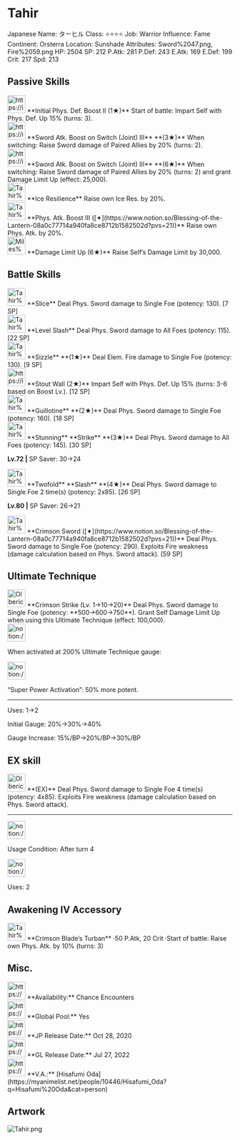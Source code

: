 # Tahir

Japanese Name: ターヒル
Class: ⭐️⭐️⭐️⭐️
Job: Warrior
Influence: Fame
Continent: Orsterra
Location: Sunshade
Attributes: Sword%2047.png, Fire%2059.png
HP: 2504
SP: 212
P.Atk: 281
P.Def: 243
E.Atk: 169
E.Def: 199
Crit: 217
Spd: 213

## Passive Skills

<aside>
<img src="https://img.game8.jp/6930250/9a52777b74e410e30490fb7d4badbf3d.png/show" alt="https://img.game8.jp/6930250/9a52777b74e410e30490fb7d4badbf3d.png/show" width="40px" /> **Initial Phys. Def. Boost II (1★)**
Start of battle: Impart Self with Phys. Def. Up 15% (turns: 3).

</aside>

<aside>
<img src="https://img.game8.jp/6930266/9ef4013c2fd6d1186affdaf752e9e693.png/show" alt="https://img.game8.jp/6930266/9ef4013c2fd6d1186affdaf752e9e693.png/show" width="40px" /> **Sword Atk. Boost on Switch (Joint) III** **(3★)**
When switching: Raise Sword damage of Paired Allies by 20% (turns: 2).

<aside>
<img src="https://img.game8.jp/6930266/9ef4013c2fd6d1186affdaf752e9e693.png/show" alt="https://img.game8.jp/6930266/9ef4013c2fd6d1186affdaf752e9e693.png/show" width="40px" /> **Sword Atk. Boost on Switch (Joint) III** **(6★)**
When switching: Raise Sword damage of Paired Allies by 20% (turns: 2) and grant Damage Limit Up (effect: 25,000).

</aside>

</aside>

<aside>
<img src="Tahir%208cbcafee87bd4d4b947d1b36e6ff3798/Ice_Resilience.png" alt="Tahir%208cbcafee87bd4d4b947d1b36e6ff3798/Ice_Resilience.png" width="40px" /> **Ice Resilience**
Raise own Ice Res. by 20%.

</aside>

<aside>
<img src="Tahir%208cbcafee87bd4d4b947d1b36e6ff3798/Phys_Atk_Boost.png" alt="Tahir%208cbcafee87bd4d4b947d1b36e6ff3798/Phys_Atk_Boost.png" width="40px" /> **Phys. Atk. Boost III ([✦](https://www.notion.so/Blessing-of-the-Lantern-08a0c77714a940fa8ce8712b1582502d?pvs=21))**
Raise own Phys. Atk. by 20%.

</aside>

<aside>
<img src="Miles%202d1baafa39204bac8149332468543b1f/Damage_Cap_Up.png" alt="Miles%202d1baafa39204bac8149332468543b1f/Damage_Cap_Up.png" width="40px" /> **Damage Limit Up (6★)**
Raise Self’s Damage Limit by 30,000.

</aside>

## Battle Skills

<aside>
<img src="Tahir%208cbcafee87bd4d4b947d1b36e6ff3798/Sword.png" alt="Tahir%208cbcafee87bd4d4b947d1b36e6ff3798/Sword.png" width="40px" /> **Slice**
Deal Phys. Sword damage to Single Foe (potency: 130). [7 SP]

</aside>

<aside>
<img src="Tahir%208cbcafee87bd4d4b947d1b36e6ff3798/Sword%201.png" alt="Tahir%208cbcafee87bd4d4b947d1b36e6ff3798/Sword%201.png" width="40px" /> **Level Slash**
Deal Phys. Sword damage to All Foes (potency: 115). [22 SP]

</aside>

<aside>
<img src="Tahir%208cbcafee87bd4d4b947d1b36e6ff3798/Fire.png" alt="Tahir%208cbcafee87bd4d4b947d1b36e6ff3798/Fire.png" width="40px" /> **Sizzle** **(1★)**
Deal Elem. Fire damage to Single Foe (potency: 130). [9 SP]

</aside>

<aside>
<img src="https://img.game8.jp/6909195/fb1af3b553f4112d4403e0f7452fd2a2.png/show" alt="https://img.game8.jp/6909195/fb1af3b553f4112d4403e0f7452fd2a2.png/show" width="40px" /> **Stout Wall (2★)**
Impart Self with Phys. Def. Up 15% (turns: 3-6 based on Boost Lv.). [12 SP]

</aside>

<aside>
<img src="Tahir%208cbcafee87bd4d4b947d1b36e6ff3798/Sword%202.png" alt="Tahir%208cbcafee87bd4d4b947d1b36e6ff3798/Sword%202.png" width="40px" /> **Guillotine** **(2★)**
Deal Phys. Sword damage to Single Foe (potency: 160). [18 SP]

</aside>

<aside>
<img src="Tahir%208cbcafee87bd4d4b947d1b36e6ff3798/Sword%203.png" alt="Tahir%208cbcafee87bd4d4b947d1b36e6ff3798/Sword%203.png" width="40px" /> **Stunning** **Strike** **(3★)**
Deal Phys. Sword damage to All Foes (potency: 145). [30 SP]

**Lv.72 |** SP Saver: 30→24

</aside>

<aside>
<img src="Tahir%208cbcafee87bd4d4b947d1b36e6ff3798/Sword%204.png" alt="Tahir%208cbcafee87bd4d4b947d1b36e6ff3798/Sword%204.png" width="40px" /> **Twofold** **Slash** **(4★)**
Deal Phys. Sword damage to Single Foe 2 time(s) (potency: 2x85). [26 SP]

**Lv.80 |** SP Saver: 26→21

</aside>

<aside>
<img src="Tahir%208cbcafee87bd4d4b947d1b36e6ff3798/Sword%202.png" alt="Tahir%208cbcafee87bd4d4b947d1b36e6ff3798/Sword%202.png" width="40px" /> **Crimson Sword ([✦](https://www.notion.so/Blessing-of-the-Lantern-08a0c77714a940fa8ce8712b1582502d?pvs=21))**
Deal Phys. Sword damage to Single Foe (potency: 290). Exploits Fire weakness (damage calculation based on Phys. Sword attack). [59 SP]

</aside>

## Ultimate Technique

<aside>
<img src="Olberic%20042d570f89724450960dad310c49cd7a/Sword%203.png" alt="Olberic%20042d570f89724450960dad310c49cd7a/Sword%203.png" width="40px" /> **Crimson Strike (Lv. 1→10→20)**
Deal Phys. Sword damage to Single Foe (potency: **500→600→750**). Grant Self Damage Limit Up when using this Ultimate Technique (effect: 100,000).

<aside>
<img src="notion://custom_emoji/2482af5e-3bb7-4af8-a110-df4150e44521/137ebbc6-5396-80a2-a199-007a067e9993" alt="notion://custom_emoji/2482af5e-3bb7-4af8-a110-df4150e44521/137ebbc6-5396-80a2-a199-007a067e9993" width="40px" />

When activated at 200% Ultimate Technique gauge:

<aside>
<img src="notion://custom_emoji/2482af5e-3bb7-4af8-a110-df4150e44521/193ebbc6-5396-8035-8eea-007a52e85f9d" alt="notion://custom_emoji/2482af5e-3bb7-4af8-a110-df4150e44521/193ebbc6-5396-8035-8eea-007a52e85f9d" width="40px" />

“Super Power Activation”: 50% more potent.

</aside>

</aside>

---

Uses:
1→2

Initial Gauge:
20%→30%→40%

Gauge Increase:
15%/BP→20%/BP→30%/BP

</aside>

## EX skill

<aside>
<img src="Olberic%20042d570f89724450960dad310c49cd7a/Sword%203.png" alt="Olberic%20042d570f89724450960dad310c49cd7a/Sword%203.png" width="40px" /> **(EX)**
Deal Phys. Sword damage to Single Foe 4 time(s) (potency: 4x85). Exploits Fire weakness (damage calculation based on Phys. Sword attack).

---

<aside>
<img src="notion://custom_emoji/2482af5e-3bb7-4af8-a110-df4150e44521/137ebbc6-5396-802c-b9bc-007a54884b6f" alt="notion://custom_emoji/2482af5e-3bb7-4af8-a110-df4150e44521/137ebbc6-5396-802c-b9bc-007a54884b6f" width="40px" />

Usage Condition: After turn 4

</aside>

<aside>
<img src="notion://custom_emoji/2482af5e-3bb7-4af8-a110-df4150e44521/137ebbc6-5396-80ba-9f36-007a936447ac" alt="notion://custom_emoji/2482af5e-3bb7-4af8-a110-df4150e44521/137ebbc6-5396-80ba-9f36-007a936447ac" width="40px" />

Uses: 2

</aside>

</aside>

## Awakening IV Accessory

<aside>
<img src="Tahir%208cbcafee87bd4d4b947d1b36e6ff3798/Awakening_IV.png" alt="Tahir%208cbcafee87bd4d4b947d1b36e6ff3798/Awakening_IV.png" width="40px" /> **Crimson Blade’s Turban**
·50 P.Atk, 20 Crit
·Start of battle: Raise own Phys. Atk. by 10% (turns: 3)

</aside>

## Misc.

<aside>
<img src="https://www.notion.so/icons/gift_gray.svg" alt="https://www.notion.so/icons/gift_gray.svg" width="40px" /> **Availability:** Chance Encounters

</aside>

<aside>
<img src="https://www.notion.so/icons/globe_gray.svg" alt="https://www.notion.so/icons/globe_gray.svg" width="40px" /> **Global Pool:** Yes

</aside>

<aside>
<img src="https://www.notion.so/icons/calendar_red.svg" alt="https://www.notion.so/icons/calendar_red.svg" width="40px" /> **JP Release Date:**
Oct 28, 2020

</aside>

<aside>
<img src="https://www.notion.so/icons/calendar_blue.svg" alt="https://www.notion.so/icons/calendar_blue.svg" width="40px" /> **GL Release Date:**
Jul 27, 2022

</aside>

<aside>
<img src="https://www.notion.so/icons/microphone_gray.svg" alt="https://www.notion.so/icons/microphone_gray.svg" width="40px" /> **V.A.:** [Hisafumi Oda](https://myanimelist.net/people/10446/Hisafumi_Oda?q=Hisafumi%20Oda&cat=person)

</aside>

## Artwork

![Tahir.png](Tahir%208cbcafee87bd4d4b947d1b36e6ff3798/Tahir.png)